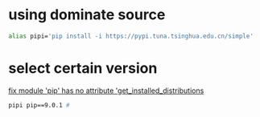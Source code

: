 # using dominate source 

```bash
alias pipi='pip install -i https://pypi.tuna.tsinghua.edu.cn/simple'
```

# select certain version
[fix module 'pip' has no attribute 'get_installed_distributions](https://www.google.com/search?q=module+%27pip%27+has+no+attribute+%27get_installed_distributions&ie=utf-8&oe=utf-8&client=firefox-b-ab)
```bash
pipi pip==9.0.1 #
```
